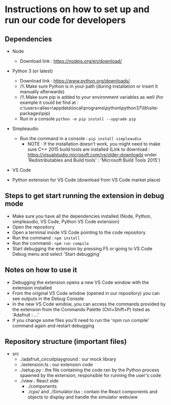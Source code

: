 # Instructions on how to set up and run our code for developers

## Dependencies

- Node

  - Download link : https://nodejs.org/en/download/

- Python 3 (or latest)

  - Download link : https://www.python.org/downloads/
  - /!\ Make sure Python is in your path (during installation or insert it manually afterwards)
  - /!\ Make sure pip is added to your environment variables as well
    (for example it could be find at : c:\users\<alias>\appdata\local\programs\python\python37\lib\site-packages\pip)
  - Run in a console `python -m pip install --upgrade pip`

- Simpleaudio

  - Run the command in a console : `pip install simpleaudio`
    - NOTE : If the installation doesn't work, you might need to make sure C++ 2015 build tools are installed
      (Link to download : https://visualstudio.microsoft.com/vs/older-downloads under
      'Redistributables and Build tools' : 'Microsoft Build Tools 2015')

- VS Code

- Python extension for VS Code (download from VS Code market place)

## Steps to get start running the extension in debug mode

- Make sure you have all the dependencies installed (Node, Python, simpleaudio, VS Code, Python VS Code extension)
- Open the repository
- Open a terminal inside VS Code pointing to the code repository
- Run the command : `npm install`
- Run the command : `npm run compile`
- Start debugging the extension by pressing F5 or going to VS Code Debug menu and select 'Start debugging'

## Notes on how to use it

- Debugging the extension opens a new VS Code window with the extension installed
- From the original VS Code window (opened in our repository) you can see outputs in the Debug Console
- In the new VS Code window, you can access the commands provided by the extension from the Commands Palette (Ctrl+Shift+P)
  listed as 'Adafruit : ...'
- If you change some files you'll need to run the 'npm run compile' command again and restart debugging

## Repository structure (important files)

- src
  - ./adafruit_circuitplayground : our mock library
  - ./extension.ts : our extension code
  - ./setup.py : the file containing the code ran by the Python process spawned by the extension, responsible for running the user's code
  - ./view : React side
    - ./components
    - ./cpx/ and ./Simulator.tsx : contain the React components and objects to display and handle the simulator webview

